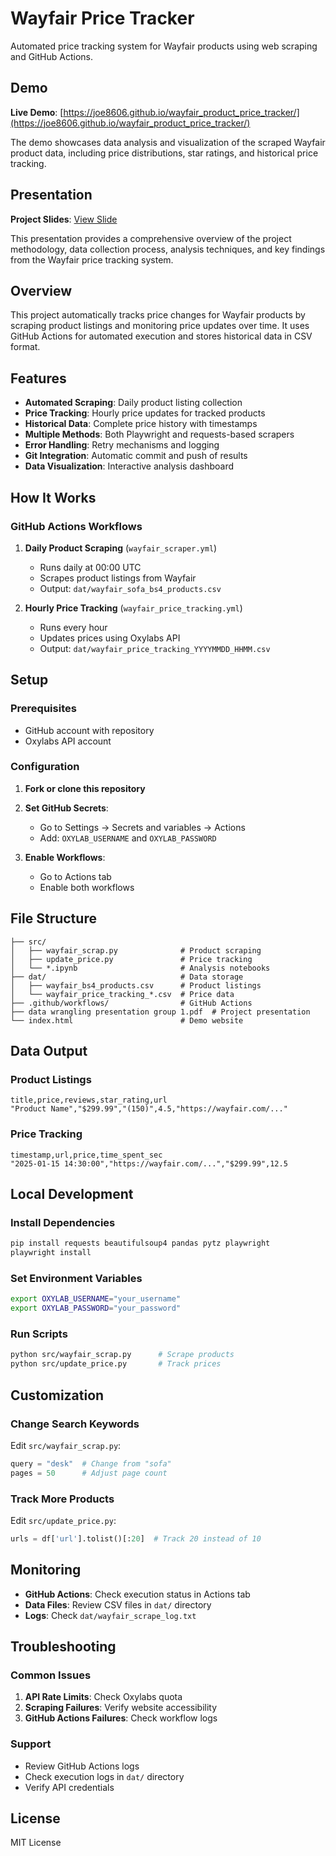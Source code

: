 # Wayfair Price Tracker

Automated price tracking system for Wayfair products using web scraping and GitHub Actions.

## Demo

**Live Demo**: [https://joe8606.github.io/wayfair_product_price_tracker/](https://joe8606.github.io/wayfair_product_price_tracker/)

The demo showcases data analysis and visualization of the scraped Wayfair product data, including price distributions, star ratings, and historical price tracking.

## Presentation

**Project Slides**: [View Slide](https://github.com/joe8606/wayfair_product_price_tracker/blob/main/data%20wrangling%20presentation%20group%201.pdf)

This presentation provides a comprehensive overview of the project methodology, data collection process, analysis techniques, and key findings from the Wayfair price tracking system.

## Overview

This project automatically tracks price changes for Wayfair products by scraping product listings and monitoring price updates over time. It uses GitHub Actions for automated execution and stores historical data in CSV format.

## Features

- **Automated Scraping**: Daily product listing collection
- **Price Tracking**: Hourly price updates for tracked products
- **Historical Data**: Complete price history with timestamps
- **Multiple Methods**: Both Playwright and requests-based scrapers
- **Error Handling**: Retry mechanisms and logging
- **Git Integration**: Automatic commit and push of results
- **Data Visualization**: Interactive analysis dashboard

## How It Works

### GitHub Actions Workflows

1. **Daily Product Scraping** (`wayfair_scraper.yml`)
   - Runs daily at 00:00 UTC
   - Scrapes product listings from Wayfair
   - Output: `dat/wayfair_sofa_bs4_products.csv`

2. **Hourly Price Tracking** (`wayfair_price_tracking.yml`)
   - Runs every hour
   - Updates prices using Oxylabs API
   - Output: `dat/wayfair_price_tracking_YYYYMMDD_HHMM.csv`

## Setup

### Prerequisites
- GitHub account with repository
- Oxylabs API account

### Configuration
1. **Fork or clone this repository**

2. **Set GitHub Secrets**:
   - Go to Settings → Secrets and variables → Actions
   - Add: `OXYLAB_USERNAME` and `OXYLAB_PASSWORD`

3. **Enable Workflows**:
   - Go to Actions tab
   - Enable both workflows

## File Structure

```
├── src/
│   ├── wayfair_scrap.py              # Product scraping
│   ├── update_price.py               # Price tracking
│   └── *.ipynb                       # Analysis notebooks
├── dat/                              # Data storage
│   ├── wayfair_bs4_products.csv      # Product listings
│   └── wayfair_price_tracking_*.csv  # Price data
├── .github/workflows/                # GitHub Actions
├── data wrangling presentation group 1.pdf  # Project presentation
└── index.html                        # Demo website
```

## Data Output

### Product Listings
```csv
title,price,reviews,star_rating,url
"Product Name","$299.99","(150)",4.5,"https://wayfair.com/..."
```

### Price Tracking
```csv
timestamp,url,price,time_spent_sec
"2025-01-15 14:30:00","https://wayfair.com/...","$299.99",12.5
```

## Local Development

### Install Dependencies
```bash
pip install requests beautifulsoup4 pandas pytz playwright
playwright install
```

### Set Environment Variables
```bash
export OXYLAB_USERNAME="your_username"
export OXYLAB_PASSWORD="your_password"
```

### Run Scripts
```bash
python src/wayfair_scrap.py      # Scrape products
python src/update_price.py       # Track prices
```

## Customization

### Change Search Keywords
Edit `src/wayfair_scrap.py`:
```python
query = "desk"  # Change from "sofa"
pages = 50      # Adjust page count
```

### Track More Products
Edit `src/update_price.py`:
```python
urls = df['url'].tolist()[:20]  # Track 20 instead of 10
```

## Monitoring

- **GitHub Actions**: Check execution status in Actions tab
- **Data Files**: Review CSV files in `dat/` directory
- **Logs**: Check `dat/wayfair_scrape_log.txt`

## Troubleshooting

### Common Issues
1. **API Rate Limits**: Check Oxylabs quota
2. **Scraping Failures**: Verify website accessibility
3. **GitHub Actions Failures**: Check workflow logs

### Support
- Review GitHub Actions logs
- Check execution logs in `dat/` directory
- Verify API credentials

## License

MIT License 